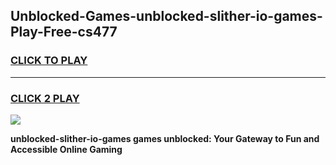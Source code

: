 
## Unblocked-Games-unblocked-slither-io-games-Play-Free-cs477
<h3>
<a href="https://premium76.site?title=unblocked-slither-io-games&ref=19M">CLICK TO PLAY</a></h3>
<hr>

<h3>
<a href="https://premium76.site?title=unblocked-slither-io-games&ref=19M">CLICK 2 PLAY</a>
  
</h3>

<a href="https://premium76.site?title=unblocked-slither-io-games&ref=19M"><img src="https://clearcache.store/games.png"></a>


**unblocked-slither-io-games games unblocked: Your Gateway to Fun and Accessible Online Gaming**
